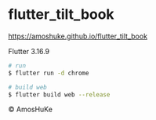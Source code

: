 # flutter_tilt_book

https://amoshuke.github.io/flutter_tilt_book

Flutter 3.16.9

```sh
# run
$ flutter run -d chrome

# build web
$ flutter build web --release
```
© AmosHuKe
